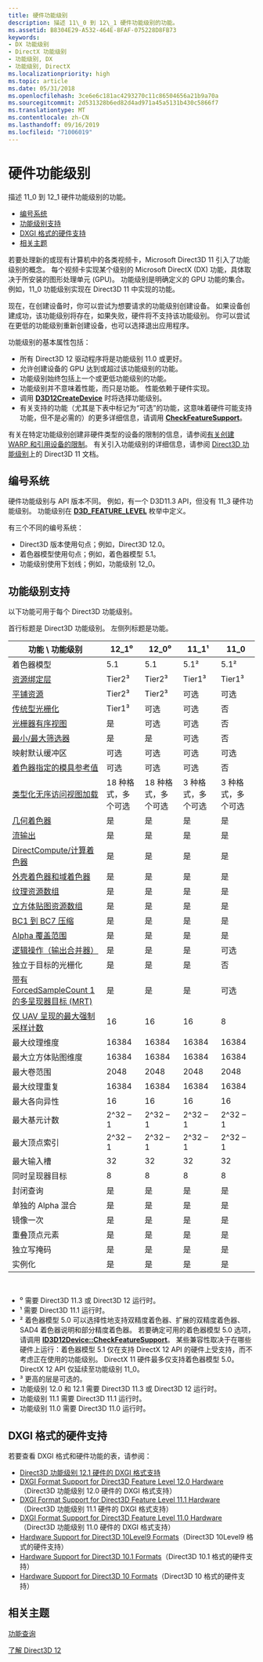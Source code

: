 ```yaml
---
title: 硬件功能级别
description: 描述 11\_0 到 12\_1 硬件功能级别的功能。
ms.assetid: B8304E29-A532-464E-8FAF-075228D8FB73
keywords:
- DX 功能级别
- DirectX 功能级别
- 功能级别, DX
- 功能级别, DirectX
ms.localizationpriority: high
ms.topic: article
ms.date: 05/31/2018
ms.openlocfilehash: 3ce6e6c181ac4293270c11c86504656a21b9a70a
ms.sourcegitcommit: 2d531328b6ed82d4ad971a45a5131b430c5866f7
ms.translationtype: MT
ms.contentlocale: zh-CN
ms.lasthandoff: 09/16/2019
ms.locfileid: "71006019"
---
```

# <a name="hardware-feature-levels"></a>硬件功能级别

描述 11\_0 到 12\_1 硬件功能级别的功能。

-   [编号系统](#numbering-systems)
-   [功能级别支持](#feature-level-support)
-   [DXGI 格式的硬件支持](#hardware-support-for-dxgi-formats)
-   [相关主题](#related-topics)

若要处理新的或现有计算机中的各类视频卡，Microsoft Direct3D 11 引入了功能级别的概念。 每个视频卡实现某个级别的 Microsoft DirectX (DX) 功能，具体取决于所安装的图形处理单元 (GPU)。 功能级别是明确定义的 GPU 功能的集合。 例如，11\_0 功能级别实现在 Direct3D 11 中实现的功能。

现在，在创建设备时，你可以尝试为想要请求的功能级别创建设备。 如果设备创建成功，该功能级别将存在，如果失败，硬件将不支持该功能级别。 你可以尝试在更低的功能级别重新创建设备，也可以选择退出应用程序。

功能级别的基本属性包括：

-   所有 Direct3D 12 驱动程序将是功能级别 11.0 或更好。
-   允许创建设备的 GPU 达到或超过该功能级别的功能。
-   功能级别始终包括上一个或更低功能级别的功能。
-   功能级别并不意味着性能，而只是功能。 性能依赖于硬件实现。
-   调用 [**D3D12CreateDevice**](/windows/desktop/api/d3d12/nf-d3d12-d3d12createdevice) 时将选择功能级别。
-   有关支持的功能（尤其是下表中标记为“可选”的功能，这意味着硬件可能支持功能，但不是必需的）的更多详细信息，请调用 [**CheckFeatureSupport**](/windows/desktop/api/d3d12/nf-d3d12-id3d12device-checkfeaturesupport)。

有关在特定功能级别创建非硬件类型的设备的限制的信息，请参阅[有关创建 WARP 和引用设备的限制](https://docs.microsoft.com/windows/desktop/direct3d11/overviews-direct3d-11-devices-limitations)。 有关引入功能级别的详细信息，请参阅 [Direct3D 功能级别](https://docs.microsoft.com/windows/desktop/direct3d11/overviews-direct3d-11-devices-downlevel-intro)上的 Direct3D 11 文档。

## <a name="numbering-systems"></a>编号系统

硬件功能级别与 API 版本不同。 例如，有一个 D3D11.3 API，但没有 11\_3 硬件功能级别。 功能级别在 [**D3D\_FEATURE\_LEVEL**](https://docs.microsoft.com/windows/desktop/api/d3dcommon/ne-d3dcommon-d3d_feature_level) 枚举中定义。

有三个不同的编号系统：

-   Direct3D 版本使用句点；例如，Direct3D 12.0。
-   着色器模型使用句点；例如，着色器模型 5.1。
-   功能级别使用下划线；例如，功能级别 12\_0。

## <a name="feature-level-support"></a>功能级别支持

以下功能可用于每个 Direct3D 功能级别。

首行标题是 Direct3D 功能级别。 左侧列标题是功能。



| 功能 \\ 功能级别                                                                                                 | 12\_1⁰                    | 12\_0⁰                    | 11\_1¹                   | 11\_0                    |
|--------------------------------------------------------------------------------------------------------------------------|---------------------------|---------------------------|--------------------------|--------------------------|
| 着色器模型                                                                                                             | 5.1                       | 5.1                       | 5.1²                     | 5.1²                     |
| [资源绑定层](hardware-support.md)                                                                            | Tier2³                    | Tier2³                    | Tier1³                   | Tier1³                   |
| [平铺资源](/windows/desktop/api/d3d12/ne-d3d12-d3d12_tiled_resources_tier)                                                                        | Tier2³                    | Tier2³                    | 可选                 | 可选                 |
| [传统型光栅化](conservative-rasterization.md)                                                             | Tier1³                    | 可选                  | 可选                 | 否                       |
| [光栅器有序视图](rasterizer-order-views.md)                                                                   | 是                       | 可选                  | 可选                 | 否                       |
| [最小/最大筛选器](/windows/desktop/api/d3d12/ne-d3d12-d3d12_filter)                                                                                      | 是                       | 是                       | 可选                 | 否                       |
| 映射默认缓冲区                                                                                                       | 可选                  | 可选                  | 可选                 | 可选                 |
| [着色器指定的模具参考值](shader-specified-stencil-reference-value.md)                                 | 可选                  | 可选                  | 可选                 | 否                       |
| [类型化无序访问视图加载](typed-unordered-access-view-loads.md)                                               | 18 种格式，多个可选 | 18 种格式，多个可选 | 3 种格式，多个可选 | 3 种格式，多个可选 |
| [几何着色器](https://docs.microsoft.com/previous-versions//bb205146(v=vs.85)) | 是                       | 是                       | 是                      | 是                      |
| [流输出](https://docs.microsoft.com/windows/desktop/direct3d11/d3d10-graphics-programming-guide-output-stream-stage)                                            | 是                       | 是                       | 是                      | 是                      |
| [DirectCompute/计算着色器](https://docs.microsoft.com/windows/desktop/direct3d11/direct3d-11-advanced-stages-compute-shader)                                  | 是                       | 是                       | 是                      | 是                      |
| [外壳着色器和域着色器](https://docs.microsoft.com/windows/desktop/direct3d11/direct3d-11-advanced-stages-tessellation)                                           | 是                       | 是                       | 是                      | 是                      |
| [纹理资源数组](https://docs.microsoft.com/windows/desktop/direct3d11/overviews-direct3d-11-resources-textures-intro)                                     | 是                       | 是                       | 是                      | 是                      |
| [立方体贴图资源数组](https://docs.microsoft.com/windows/desktop/direct3d11/overviews-direct3d-11-resources-textures-intro)                                     | 是                       | 是                       | 是                      | 是                      |
| [BC1 到 BC7 压缩](https://docs.microsoft.com/windows/desktop/direct3d10/d3d10-graphics-programming-guide-resources-block-compression)                        | 是                       | 是                       | 是                      | 是                      |
| [Alpha 覆盖范围](https://docs.microsoft.com/windows/desktop/direct3d11/d3d10-graphics-programming-guide-blend-state)         | 是                       | 是                       | 是                      | 是                      |
| [逻辑操作（输出合并器）](https://docs.microsoft.com/windows/desktop/api/d3d11/ns-d3d11-d3d11_feature_data_d3d11_options)                                          | 是                       | 是                       | 是                      | 可选                 |
| 独立于目标的光栅化                                                                                         | 是                       | 是                       | 是                      | 否                       |
| [带有 ForcedSampleCount 1 的多呈现器目标 (MRT)](https://docs.microsoft.com/windows/desktop/api/d3d11/ns-d3d11-d3d11_feature_data_d3d11_options)                      | 是                       | 是                       | 是                      | 可选                 |
| [仅 UAV 呈现的最大强制采样计数](https://docs.microsoft.com/windows/desktop/api/d3d11/ns-d3d11-d3d11_feature_data_d3d11_options)                            | 16                        | 16                        | 16                       | 8                        |
| 最大纹理维度                                                                                                    | 16384                     | 16384                     | 16384                    | 16384                    |
| 最大立方体贴图维度                                                                                                    | 16384                     | 16384                     | 16384                    | 16384                    |
| 最大卷范围                                                                                                        | 2048                      | 2048                      | 2048                     | 2048                     |
| 最大纹理重复                                                                                                       | 16384                     | 16384                     | 16384                    | 16384                    |
| 最大各向异性                                                                                                           | 16                        | 16                        | 16                       | 16                       |
| 最大基元计数                                                                                                      | 2^32 – 1                  | 2^32 – 1                  | 2^32 – 1                 | 2^32 – 1                 |
| 最大顶点索引                                                                                                         | 2^32 – 1                  | 2^32 – 1                  | 2^32 – 1                 | 2^32 – 1                 |
| 最大输入槽                                                                                                          | 32                        | 32                        | 32                       | 32                       |
| 同时呈现器目标                                                                                              | 8                         | 8                         | 8                        | 8                        |
| 封闭查询                                                                                                        | 是                       | 是                       | 是                      | 是                      |
| 单独的 Alpha 混合                                                                                                     | 是                       | 是                       | 是                      | 是                      |
| 镜像一次                                                                                                              | 是                       | 是                       | 是                      | 是                      |
| 重叠顶点元素                                                                                              | 是                       | 是                       | 是                      | 是                      |
| 独立写掩码                                                                                                  | 是                       | 是                       | 是                      | 是                      |
| 实例化                                                                                                               | 是                       | 是                       | 是                      | 是                      |



 

-   ⁰ 需要 Direct3D 11.3 或 Direct3D 12 运行时。
-   ¹ 需要 Direct3D 11.1 运行时。
-   ² 着色器模型 5.0 可以选择性地支持双精度着色器、扩展的双精度着色器、SAD4 着色器说明和部分精度着色器。 若要确定可用的着色器模型 5.0 选项，请调用 [**ID3D12Device::CheckFeatureSupport**](/windows/desktop/api/d3d12/nf-d3d12-id3d12device-checkfeaturesupport)。 某些兼容性取决于在哪些硬件上运行：着色器模型 5.1 仅在支持 DirectX 12 API 的硬件上受支持，而不考虑正在使用的功能级别。 DirectX 11 硬件最多仅支持着色器模型 5.0。 DirectX 12 API 仅延续至功能级别 11\_0。
-   ³ 更高的层是可选的。
-   功能级别 12.0 和 12.1 需要 Direct3D 11.3 或 Direct3D 12 运行时。
-   功能级别 11.1 需要 Direct3D 11.1 运行时。
-   功能级别 11.0 需要 Direct3D 11.0 运行时。

## <a name="hardware-support-for-dxgi-formats"></a>DXGI 格式的硬件支持

若要查看 DXGI 格式和硬件功能的表，请参阅：

-   [Direct3D 功能级别 12.1 硬件的 DXGI 格式支持](https://docs.microsoft.com/windows/desktop/direct3ddxgi/hardware-support-for-direct3d-12-1-formats)
-   [DXGI Format Support for Direct3D Feature Level 12.0 Hardware](https://docs.microsoft.com/windows/desktop/direct3ddxgi/hardware-support-for-direct3d-12-0-formats)（Direct3D 功能级别 12.0 硬件的 DXGI 格式支持）
-   [DXGI Format Support for Direct3D Feature Level 11.1 Hardware](https://docs.microsoft.com/windows/desktop/direct3ddxgi/format-support-for-direct3d-11-1-feature-level-hardware)（Direct3D 功能级别 11.1 硬件的 DXGI 格式支持）
-   [DXGI Format Support for Direct3D Feature Level 11.0 Hardware](https://docs.microsoft.com/windows/desktop/direct3ddxgi/format-support-for-direct3d-11-0-feature-level-hardware)（Direct3D 功能级别 11.0 硬件的 DXGI 格式支持）
-   [Hardware Support for Direct3D 10Level9 Formats](https://docs.microsoft.com/previous-versions//ff471324(v=vs.85))（Direct3D 10Level9 格式的硬件支持）
-   [Hardware Support for Direct3D 10.1 Formats](https://docs.microsoft.com/previous-versions//cc627091(v=vs.85))（Direct3D 10.1 格式的硬件支持）
-   [Hardware Support for Direct3D 10 Formats](https://docs.microsoft.com/previous-versions//cc627090(v=vs.85))（Direct3D 10 格式的硬件支持）

## <a name="related-topics"></a>相关主题

<dl> <dt>

[功能查询](capability-querying.md)
</dt> <dt>

[了解 Direct3D 12](directx-12-getting-started.md)
</dt> </dl>

 

 




